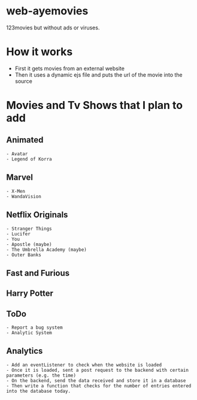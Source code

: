 # web-ayemovies
123movies but without ads or viruses.

# How it works
- First it gets movies from an external website
- Then it uses a dynamic ejs file and puts the url of the movie into the source

# Movies and Tv Shows that I plan to add
## Animated
    - Avatar
    - Legend of Korra

## Marvel
    - X-Men
    - WandaVision

## Netflix Originals
    - Stranger Things
    - Lucifer
    - You
    - Apostle (maybe)
    - The Umbrella Academy (maybe)
    - Outer Banks

## Fast and Furious

## Harry Potter

## ToDo
    - Report a bug system
    - Analytic System

## Analytics
    - Add an eventListener to check when the website is loaded
    - Once it is loaded, sent a post request to the backend with certain parameters (e.g. the time)
    - On the backend, send the data received and store it in a database
    - Then write a function that checks for the number of entries entered into the database today.